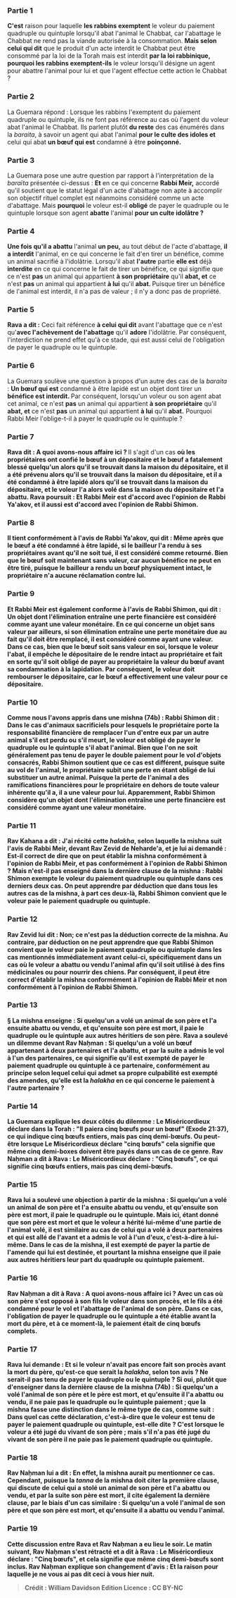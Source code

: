 
### Partie 1
<b>C'est</b> raison pour laquelle <b>les rabbins exemptent</b> le voleur du paiement quadruple ou quintuple lorsqu'il abat l'animal le Chabbat, car l'abattage le Chabbat ne rend pas la viande autorisée à la consommation. <b>Mais selon celui qui dit</b> que le produit d'un acte interdit le Chabbat peut être consommé par la loi de la Torah mais est interdit <b>par la loi rabbinique, pourquoi les rabbins exemptent-ils</b> le voleur lorsqu'il désigne un agent pour abattre l'animal pour lui et que l'agent effectue cette action le Chabbat ?

### Partie 2
La Guemara répond : Lorsque les rabbins l'exemptent du paiement quadruple ou quintuple, ils ne font pas référence au cas où l'agent du voleur abat l'animal le Chabbat. Ils parlent plutôt <b>du reste</b> des cas énumérés dans la <i>baraita</i>, à savoir un agent qui abat l'animal <b>pour le culte des idoles et</b> celui qui abat <b>un bœuf qui est</b> condamné à être <b>poinçonné.</b>

### Partie 3
La Guemara pose une autre question par rapport à l'interprétation de la <i>baraïta</i> présentée ci-dessus : <b>Et</b> en ce qui concerne <b>Rabbi Meir,</b> accordé qu'il soutient que le statut légal d'un acte d'abattage non apte à accomplir son objectif rituel complet est néanmoins considéré comme un acte d'abattage. Mais <b>pourquoi</b> le voleur est-il <b>obligé</b> de payer le quadruple ou le quintuple lorsque son agent <b>abatte</b> l'animal <b>pour un culte idolâtre ?</b>

### Partie 4
<b>Une fois qu'il a abattu</b> l'animal <b>un peu,</b> au tout début de l'acte d'abattage, <b>il a interdit</b> l'animal, en ce qui concerne le fait d'en tirer un bénéfice, comme un animal sacrifié à l'idolâtrie. Lorsqu'il abat <b>l'autre</b> partie <b>elle est</b> déjà <b>interdite</b> en ce qui concerne le fait de tirer un bénéfice,</b> ce qui signifie que ce n'est <b>pas</b> un animal qui appartient <b>à son propriétaire</b> qu'il <b>abat, et</b> ce n'est <b>pas</b> un animal qui appartient <b>à lui</b> qu'il <b>abat. </b> Puisque tirer un bénéfice de l'animal est interdit, il n'a pas de valeur ; il n'y a donc pas de propriété.

### Partie 5
<b>Rava a dit :</b> Ceci fait référence <b>à celui qui dit</b> avant l'abattage que ce n'est qu'<b>avec l'achèvement de l'abattage</b> qu'il <b>adore</b> l'idolâtrie. Par conséquent, l'interdiction ne prend effet qu'à ce stade, qui est aussi celui de l'obligation de payer le quadruple ou le quintuple.

### Partie 6
La Guemara soulève une question à propos d'un autre des cas de la <i>baraita</i> : <b>Un bœuf qui est</b> condamné à être</b> lapidé est un objet dont</b> tirer un <b>bénéfice est interdit. </b> Par conséquent, lorsqu'un voleur ou son agent abat cet animal, ce n'est <b>pas</b> un animal qui appartient <b>à son propriétaire</b> qu'il <b>abat, et</b> ce n'est <b>pas</b> un animal qui appartient <b>à lui</b> qu'il <b>abat.</b> Pourquoi Rabbi Meir l'oblige-t-il à payer le quadruple ou le quintuple ?

### Partie 7
<b>Rava dit : A quoi avons-nous affaire ici ? </b> Il s'agit d'un cas <b>où les propriétaires ont <b>confié</b> le bœuf <b>à un dépositaire et</b> le bœuf a fatalement <b>blessé</b> quelqu'un alors qu'il se trouvait <b>dans la maison du dépositaire, et il a été prévenu</b> alors qu'il se trouvait <b>dans la maison du dépositaire, et il a été condamné</b> à être lapidé alors qu'il se trouvait <b>dans la maison du dépositaire,</b> et le voleur l'a alors volé dans la maison du dépositaire et l'a abattu. Rava poursuit : <b>Et Rabbi Meir est d'accord avec</b> l'opinion de <b>Rabbi Ya'akov, et il</b> aussi <b>est d'accord avec</b> l'opinion de <b>Rabbi Shimon.</b>

### Partie 8
<b>Il tient conformément</b> à l'avis de <b>Rabbi Ya'akov, qui dit : Même après</b> que le bœuf <b>a été condamné</b> à être lapidé, si le <b>bailleur l'a rendu à ses propriétaires</b> avant qu'il ne soit tué, <b>il est</b> considéré comme <b>retourné.</b> Bien que le bœuf soit maintenant sans valeur, car aucun bénéfice ne peut en être tiré, puisque le bailleur a rendu un bœuf physiquement intact, le propriétaire n'a aucune réclamation contre lui.

### Partie 9
<b>Et</b> Rabbi Meir est également <b>conforme</b> à l'avis de <b>Rabbi Shimon, qui dit : Un objet dont</b> l'élimination <b>entraîne une perte financière</b> <b>est considéré</b> comme ayant une <b>valeur monétaire</b>. En ce qui concerne un objet sans valeur par ailleurs, si son élimination entraîne une perte monétaire due au fait qu'il doit être remplacé, il est considéré comme ayant une valeur. Dans ce cas, bien que le bœuf soit sans valeur en soi, lorsque le voleur l'abat, il empêche le dépositaire de le rendre intact au propriétaire et fait en sorte qu'il soit obligé de payer au propriétaire la valeur du bœuf avant sa condamnation à la lapidation. Par conséquent, le voleur doit rembourser le dépositaire, car le bœuf a effectivement une valeur pour ce dépositaire.

### Partie 10
<b>Comme nous l'avons appris</b> dans une mishna (74b) : <b>Rabbi Shimon dit :</b> Dans le cas d'animaux <b>sacrificiels</b> <b>pour lesquels</b> le propriétaire <b>porte</b> la <b>responsabilité financière</b> de remplacer l'un d'entre eux par un autre animal s'il est perdu ou s'il meurt, le voleur est <b>obligé</b> de payer le quadruple ou le quintuple s'il abat l'animal. Bien que l'on ne soit généralement pas tenu de payer le double paiement pour le vol d'objets consacrés, Rabbi Shimon soutient que ce cas est différent, puisque suite au vol de l'animal, le propriétaire subit une perte en étant obligé de lui substituer un autre animal. Puisque la perte de l'animal a des ramifications financières pour le propriétaire en dehors de toute valeur inhérente qu'il a, il a une valeur pour lui. <b>Apparemment,</b> Rabbi Shimon considère qu'un <b>objet dont</b> l'élimination <b>entraîne une perte financière</b> <b>est considéré</b> comme ayant une <b>valeur monétaire</b>.

### Partie 11
<b>Rav Kahana a dit : J'ai récité</b> cette <b><i>halakha</i>,</b> selon laquelle la mishna suit l'avis de Rabbi Meir, <b>devant Rav Zevid de Neharde'a,</b> et je lui ai demandé : Est-il correct de dire que <b>on peut établir la mishna conformément</b> à l'opinion de <b>Rabbi Meir, et pas conformément</b> à l'opinion de <b>Rabbi Shimon ? Mais n'est-il pas enseigné</b> dans <b>la dernière clause</b> de la mishna : <b>Rabbi Shimon exempte</b> le voleur du paiement quadruple ou quintuple <b>dans ces</b> derniers <b>deux</b> cas. On peut apprendre <b>par déduction que dans tous les</b> autres cas de la <b>mishna,</b> à part ces deux-là, Rabbi Shimon <b>convient</b> que le voleur paie le paiement quadruple ou quintuple.

### Partie 12
Rav Zevid <b>lui dit : Non;</b> ce n'est pas la déduction correcte de la mishna. Au contraire, <b>par déduction</b> on ne peut apprendre que <b>que</b> Rabbi Shimon <b>convient</b> que le voleur paie le paiement quadruple ou quintuple dans les cas mentionnés immédiatement avant celui-ci, spécifiquement <b>dans</b> un cas où le voleur a <b>abattu ou vendu</b> l'animal afin qu'il soit utilisé <b>à des fins médicinales ou pour</b> nourrir des <b>chiens. </b> Par conséquent, il peut être correct d'établir la mishna conformément à l'opinion de Rabbi Meir et non conformément à l'opinion de Rabbi Shimon.

### Partie 13
§ La mishna enseigne : Si quelqu'un <b>a volé</b> un animal <b>de son père et</b> l'a ensuite <b>abattu ou vendu</b>, et qu'ensuite son père est mort, il paie le quadruple ou le quintuple aux autres héritiers de son père. <b>Rava a soulevé un dilemme devant Rav Naḥman : </b> Si quelqu'un <b>a volé un bœuf</b> appartenant <b>à deux partenaires et l'a abattu, et</b> par la suite <b>a admis</b> le vol <b>à l'un</b> des partenaires, ce qui signifie qu'il est exempté de payer le paiement quadruple ou quintuple à ce partenaire, conformément au principe selon lequel celui qui admet sa propre culpabilité est exempté des amendes, <b>qu'elle est</b> la <i>halakha</i> en ce qui concerne le paiement à l'autre partenaire ?

### Partie 14
La Guemara explique les deux côtés du dilemme : <b>Le Miséricordieux déclare</b> dans la Torah : "Il paiera <b>cinq bœufs</b> pour un bœuf" (Exode 21:37), ce qui indique cinq bœufs entiers, <b>mais pas cinq demi-bœufs. Ou peut-être</b> lorsque <b>Le Miséricordieux déclare "cinq bœufs"</b> cela signifie que <b>même cinq demi-boxes</b> doivent être payés dans un cas de ce genre. Rav Naḥman a dit à Rava : <b>Le Miséricordieux déclare : "Cinq bœufs"</b>, ce qui signifie cinq bœufs entiers, <b>mais pas cinq demi-bœufs.</b>

### Partie 15
Rava <b>lui a soulevé une objection</b> à partir de la mishna : Si quelqu'un <b>a volé</b> un animal <b>de son père et</b> l'a ensuite <b>abattu ou vendu</b>, <b>et qu'ensuite son père est mort, il paie le quadruple ou le quintuple. Mais ici, étant donné que son père est mort</b> et que le voleur a hérité lui-même d'une partie de l'animal volé, il est <b>similaire</b> au cas de celui qui a volé à deux partenaires <b>et qui est allé de l'avant et a admis</b> le vol <b>à l'un d'eux,</b> c'est-à-dire à lui-même. Dans le cas de la mishna, il est exempté de payer la partie de l'amende qui lui est destinée, <b>et</b> pourtant la mishna <b>enseigne</b> que <b>il paie</b> aux autres héritiers leur part du <b>quadruple ou quintuple paiement.</b>

### Partie 16
Rav Naḥman <b>a dit à</b> Rava : <b>A quoi avons-nous affaire ici ? Avec</b> un cas <b>où son père s'est opposé</b> à son fils le voleur <b>dans</b> son <b>procès,</b> et le fils a été condamné pour le vol et l'abattage de l'animal de son père. Dans ce cas, l'obligation de payer le quadruple ou le quintuple a été établie avant la mort du père, et à ce moment-là, le paiement était de cinq bœufs complets.

### Partie 17
Rava lui demande : <b>Et</b> si le voleur n'avait <b>pas</b> encore <b>fait son procès</b> avant la mort du père, <b>qu'est-ce que</b> serait la <i>halakha</i>, selon ton avis ? Ne serait-il <b>pas</b> tenu de <b>payer le quadruple ou le quintuple ? Si oui, plutôt que d'enseigner dans la dernière clause</b> de la mishna (74b) : Si quelqu'un <b>a volé l'animal de son père</b> <b>et</b> le père <b>est mort, et qu'ensuite il l'a abattu ou vendu</b>, <b>il ne paie pas le quadruple ou le quintuple paiement ; que</b> la mishna <b>fasse une distinction dans le même</b> type de cas, comme suit : <b>Dans quel</b> cas <b>cette déclaration,</b> c'est-à-dire que le voleur est tenu de payer le paiement quadruple ou quintuple, <b>est-elle dite ?</b> C'est <b>lorsque</b> le voleur <b>a été jugé</b> du vivant de son père ; <b>mais</b> s'il <b>n'a pas été jugé</b> du vivant de son père <b>il ne paie pas le paiement quadruple ou quintuple.</b>

### Partie 18
Rav Naḥman <b>lui a dit : En effet,</b> la mishna aurait pu mentionner ce cas. Cependant, <b>puisque</b> la <i>tanna</i> de la mishna doit <b>citer la première clause,</b> qui discute de celui qui a <b>stolé</b> un animal <b>de son père et l'a abattu ou vendu</b>, <b>et par la suite son père est mort, il cite également la dernière clause,</b> par le biais d'un cas similaire : Si quelqu'un <b>a volé l'animal de son père</b> <b>et que son père est mort, et qu'ensuite il a abattu ou vendu</b> l'animal.

### Partie 19
Cette discussion entre Rava et Rav Naḥman a eu lieu le soir. <b>Le</b> <b>matin suivant,</b> Rav Naḥman s'est rétracté et a <b>dit à</b> Rava : <b>Le Miséricordieux déclare : "Cinq bœufs", et</b> cela signifie que <b>même cinq demi-bœufs</b> sont inclus. Rav Naḥman explique son changement d'avis : <b>Et</b> la raison pour laquelle <b>je ne vous ai pas dit</b> ceci <b>à vous</b> hier <b>nuit</b>.

>Crédit : William Davidson Edition
>Licence : CC BY-NC